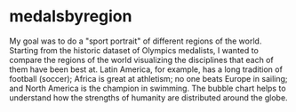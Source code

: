 # medalsbyregion

My goal was to do a "sport portrait" of different regions of the world. Starting from the historic dataset of Olympics medalists, I wanted to compare the regions of the world visualizing the disciplines that each of them have been best at. Latin America, for example, has a long tradition of football (soccer); Africa is great at athletism; no one beats Europe in sailing; and North America is the champion in swimming. The bubble chart helps to understand how the strengths of humanity are distributed around the globe. 

